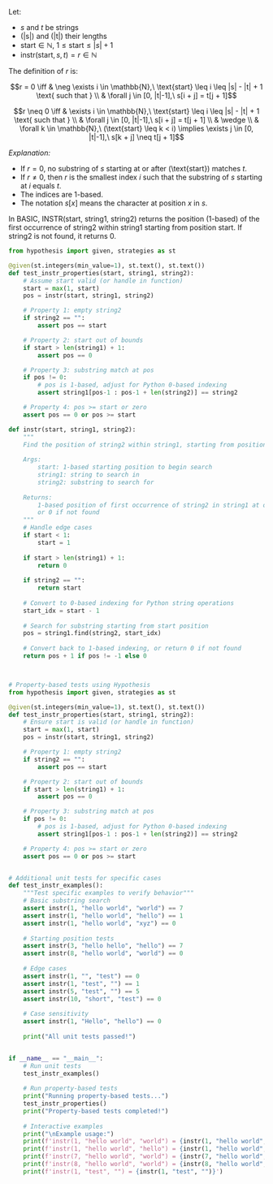 Let:

- $s$ and $t$ be strings
- \(|s|\) and \(|t|\) their lengths
- $\text{start} \in \mathbb{N}$, $1 \leq \text{start} \leq |s| + 1$
- $\text{instr}(\text{start}, s, t) = r \in \mathbb{N}$

The definition of $r$ is:

```math
r = 0 \iff & \neg \exists i \in \mathbb{N},\ \text{start} \leq i \leq |s| - |t| + 1 \text{ such that } \\
& \forall j \in [0, |t|-1],\ s[i + j] = t[j + 1]
```

```math
r \neq 0 \iff & \exists i \in \mathbb{N},\ \text{start} \leq i \leq |s| - |t| + 1 \text{ such that } \\
& \forall j \in [0, |t|-1],\ s[i + j] = t[j + 1] \\
& \wedge \\
& \forall k \in \mathbb{N},\ (\text{start} \leq k < i) \implies \exists j \in [0, |t|-1],\ s[k + j] \neq t[j + 1]
```

*Explanation:*

- If $r = 0$, no substring of $s$ starting at or after \(\text{start}\) matches $t$.
- If $r \neq 0$, then $r$ is the smallest index $i$ such that the substring of $s$ starting at $i$ equals $t$.
- The indices are 1-based.
- The notation $s[x]$ means the character at position $x$ in $s$.


In BASIC, INSTR(start, string1, string2) returns the position (1-based) of the first occurrence of string2 within string1 starting from position start. If string2 is not found, it returns 0.



```python
from hypothesis import given, strategies as st

@given(st.integers(min_value=1), st.text(), st.text())
def test_instr_properties(start, string1, string2):
    # Assume start valid (or handle in function)
    start = max(1, start)
    pos = instr(start, string1, string2)

    # Property 1: empty string2
    if string2 == "":
        assert pos == start

    # Property 2: start out of bounds
    if start > len(string1) + 1:
        assert pos == 0

    # Property 3: substring match at pos
    if pos != 0:
        # pos is 1-based, adjust for Python 0-based indexing
        assert string1[pos-1 : pos-1 + len(string2)] == string2

    # Property 4: pos >= start or zero
    assert pos == 0 or pos >= start
```




```python
def instr(start, string1, string2):
    """
    Find the position of string2 within string1, starting from position start.
    
    Args:
        start: 1-based starting position to begin search
        string1: string to search in
        string2: substring to search for
    
    Returns:
        1-based position of first occurrence of string2 in string1 at or after start,
        or 0 if not found
    """
    # Handle edge cases
    if start < 1:
        start = 1
    
    if start > len(string1) + 1:
        return 0
    
    if string2 == "":
        return start
    
    # Convert to 0-based indexing for Python string operations
    start_idx = start - 1
    
    # Search for substring starting from start position
    pos = string1.find(string2, start_idx)
    
    # Convert back to 1-based indexing, or return 0 if not found
    return pos + 1 if pos != -1 else 0



# Property-based tests using Hypothesis
from hypothesis import given, strategies as st

@given(st.integers(min_value=1), st.text(), st.text())
def test_instr_properties(start, string1, string2):
    # Ensure start is valid (or handle in function)
    start = max(1, start)
    pos = instr(start, string1, string2)

    # Property 1: empty string2
    if string2 == "":
        assert pos == start

    # Property 2: start out of bounds
    if start > len(string1) + 1:
        assert pos == 0

    # Property 3: substring match at pos
    if pos != 0:
        # pos is 1-based, adjust for Python 0-based indexing
        assert string1[pos-1 : pos-1 + len(string2)] == string2

    # Property 4: pos >= start or zero
    assert pos == 0 or pos >= start


# Additional unit tests for specific cases
def test_instr_examples():
    """Test specific examples to verify behavior"""
    # Basic substring search
    assert instr(1, "hello world", "world") == 7
    assert instr(1, "hello world", "hello") == 1
    assert instr(1, "hello world", "xyz") == 0
    
    # Starting position tests
    assert instr(3, "hello hello", "hello") == 7
    assert instr(8, "hello world", "world") == 0
    
    # Edge cases
    assert instr(1, "", "test") == 0
    assert instr(1, "test", "") == 1
    assert instr(5, "test", "") == 5
    assert instr(10, "short", "test") == 0
    
    # Case sensitivity
    assert instr(1, "Hello", "hello") == 0
    
    print("All unit tests passed!")


if __name__ == "__main__":
    # Run unit tests
    test_instr_examples()
    
    # Run property-based tests
    print("Running property-based tests...")
    test_instr_properties()
    print("Property-based tests completed!")
    
    # Interactive examples
    print("\nExample usage:")
    print(f'instr(1, "hello world", "world") = {instr(1, "hello world", "world")}')
    print(f'instr(1, "hello world", "hello") = {instr(1, "hello world", "hello")}')
    print(f'instr(7, "hello world", "world") = {instr(7, "hello world", "world")}')
    print(f'instr(8, "hello world", "world") = {instr(8, "hello world", "world")}')
    print(f'instr(1, "test", "") = {instr(1, "test", "")}')
```

